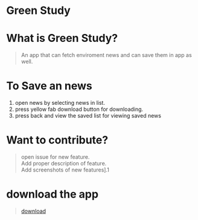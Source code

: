 # Green Study


# What is Green Study?


> An app that can fetch  enviroment news and can save them in app as well.

# To Save an news
1. open news by selecting news in list.<br>
2. press yellow  fab download button for downloading.<br>
3. press back and view the saved list for viewing saved news<br>

# Want to contribute?
> open issue for new feature.<br>
> Add proper description of feature.<br>
> Add screenshots of new features].1<br>

# download the app
> [download](https://drive.google.com/file/d/0B4-8lOBla6rlNERQTzRZMy16R28/view?usp=drivesdk)
